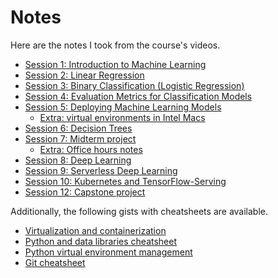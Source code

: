 # Notes

Here are the notes I took from the course's videos.

* [Session 1: Introduction to Machine Learning](01_intro.md)
* [Session 2: Linear Regression](02_linear_regression.md)
* [Session 3: Binary Classification (Logistic Regression)](03_classification.md)
* [Session 4: Evaluation Metrics for Classification Models](04_classification_eval_metrics.md)
* [Session 5: Deploying Machine Learning Models](05a_deployment.md)
    * [Extra: virtual environments in Intel Macs](05b_virtenvs.md)
* [Session 6: Decision Trees](06_trees.md)
* [Session 7: Midterm project](../07_midterm_project/README.md)
    * [Extra: Office hours notes](07_misc.md)
* [Session 8: Deep Learning](08_deep_learning.md)
* [Session 9: Serverless Deep Learning](09_serverless.md)
* [Session 10: Kubernetes and TensorFlow-Serving](10_kubernetes.md)
* [Session 12: Capstone project](../12_project/README.md)

Additionally, the following gists with cheatsheets are available.

* [Virtualization and containerization](https://gist.github.com/ziritrion/1842c8a4c4851602a8733bba19ab6050)
* [Python and data libraries cheatsheet](https://gist.github.com/ziritrion/9b80e47956adc0f20ecce209d494cd0a)
* [Python virtual environment management](https://gist.github.com/ziritrion/8024025672ea92b8bdeb320d6015aa0d)
* [Git cheatsheet](https://gist.github.com/ziritrion/d73ca65bf4d19c79ca842a55853cb962)